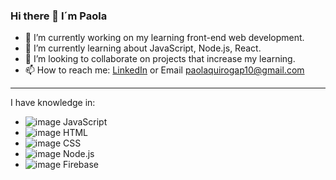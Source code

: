 ### Hi there 👋 I´m Paola 

- 🔭 I’m currently working on my learning front-end web development.
- 🌱 I’m currently learning  about JavaScript, Node.js,  React.
- 👯 I’m looking to collaborate on projects that increase my learning. 
- 📫 How to reach me: [LinkedIn](https://www.linkedin.com/in/paola-quiroga-developerfrontend/) or Email paolaquirogap10@gmail.com 

***
I have knowledge in:

- ![image](https://user-images.githubusercontent.com/85950494/146093765-0871be1f-c53d-4449-91d2-fd5c9f26cb7a.png) JavaScript
- ![image](https://user-images.githubusercontent.com/85950494/146093812-15872dd7-0c16-4b93-8caf-d2e8e96e11df.png) HTML
- ![image](https://user-images.githubusercontent.com/85950494/146093849-1b874606-5afa-4a8f-8343-5d79fe81ae26.png) CSS
- ![image](https://user-images.githubusercontent.com/85950494/146093878-ed491303-af8d-4df6-8c91-232d7bbbb29c.png) Node.js
- ![image](https://user-images.githubusercontent.com/85950494/146093953-1162e2d3-1b7d-4a19-beb3-0949130a0841.png) Firebase
